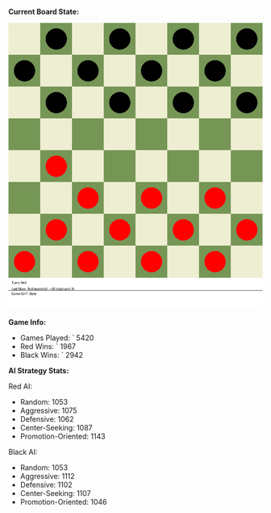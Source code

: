 
**Current Board State:**  
<!-- START_GIF -->
![Checkers Game](./checkers_game.gif)
<!-- END_GIF -->

**Game Info:**  
- Games Played: `<!-- GAMES_PLAYED --> 5420
- Red Wins: `<!-- RED_WINS --> 1967
- Black Wins: `<!-- BLACK_WINS --> 2942

<!-- AI_STATS -->
**AI Strategy Stats:**

Red AI:
- Random: 1053
- Aggressive: 1075
- Defensive: 1062
- Center-Seeking: 1087
- Promotion-Oriented: 1143

Black AI:
- Random: 1053
- Aggressive: 1112
- Defensive: 1102
- Center-Seeking: 1107
- Promotion-Oriented: 1046

